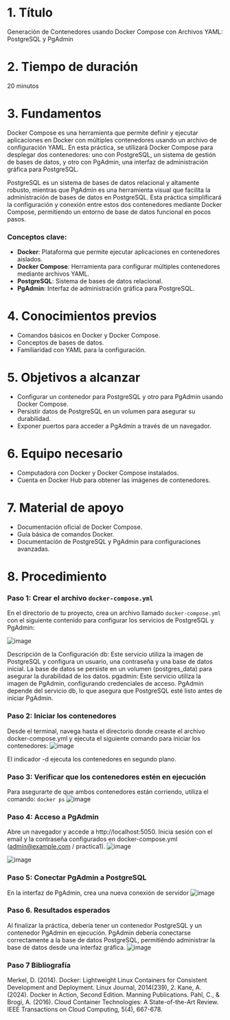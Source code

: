 # 1. Título
Generación de Contenedores usando Docker Compose con Archivos YAML: PostgreSQL y PgAdmin

# 2. Tiempo de duración
20 minutos

# 3. Fundamentos
Docker Compose es una herramienta que permite definir y ejecutar aplicaciones en Docker con múltiples contenedores usando un archivo de configuración YAML. En esta práctica, se utilizará Docker Compose para desplegar dos contenedores: uno con PostgreSQL, un sistema de gestión de bases de datos, y otro con PgAdmin, una interfaz de administración gráfica para PostgreSQL.

PostgreSQL es un sistema de bases de datos relacional y altamente robusto, mientras que PgAdmin es una herramienta visual que facilita la administración de bases de datos en PostgreSQL. Esta práctica simplificará la configuración y conexión entre estos dos contenedores mediante Docker Compose, permitiendo un entorno de base de datos funcional en pocos pasos.

### Conceptos clave:
- **Docker**: Plataforma que permite ejecutar aplicaciones en contenedores aislados.
- **Docker Compose**: Herramienta para configurar múltiples contenedores mediante archivos YAML.
- **PostgreSQL**: Sistema de bases de datos relacional.
- **PgAdmin**: Interfaz de administración gráfica para PostgreSQL.

# 4. Conocimientos previos
- Comandos básicos en Docker y Docker Compose.
- Conceptos de bases de datos.
- Familiaridad con YAML para la configuración.

# 5. Objetivos a alcanzar
- Configurar un contenedor para PostgreSQL y otro para PgAdmin usando Docker Compose.
- Persistir datos de PostgreSQL en un volumen para asegurar su durabilidad.
- Exponer puertos para acceder a PgAdmin a través de un navegador.

# 6. Equipo necesario
- Computadora con Docker y Docker Compose instalados.
- Cuenta en Docker Hub para obtener las imágenes de contenedores.

# 7. Material de apoyo
- Documentación oficial de Docker Compose.
- Guía básica de comandos Docker.
- Documentación de PostgreSQL y PgAdmin para configuraciones avanzadas.

# 8. Procedimiento

### Paso 1: Crear el archivo `docker-compose.yml`
En el directorio de tu proyecto, crea un archivo llamado `docker-compose.yml` con el siguiente contenido para configurar los servicios de PostgreSQL y PgAdmin:

![image](https://github.com/user-attachments/assets/63b5638c-600b-49b5-93de-b6db1f8ad242)


Descripción de la Configuración
db: Este servicio utiliza la imagen de PostgreSQL y configura un usuario, una contraseña y una base de datos inicial. La base de datos se persiste en un volumen (postgres_data) para asegurar la durabilidad de los datos.
pgadmin: Este servicio utiliza la imagen de PgAdmin, configurando credenciales de acceso. PgAdmin depende del servicio db, lo que asegura que PostgreSQL esté listo antes de iniciar PgAdmin.


### Paso 2: Iniciar los contenedores
Desde el terminal, navega hasta el directorio donde creaste el archivo docker-compose.yml y ejecuta el siguiente comando para iniciar los contenedores:
![image](https://github.com/user-attachments/assets/13488bf5-692b-4e54-a2b2-a3d901db40f9)

El indicador -d ejecuta los contenedores en segundo plano.


### Paso 3: Verificar que los contenedores estén en ejecución
Para asegurarte de que ambos contenedores están corriendo, utiliza el comando:
`docker ps`
![image](https://github.com/user-attachments/assets/c20beddd-80a3-4e88-b468-75a8f92618d6)

### Paso 4: Acceso a PgAdmin
Abre un navegador y accede a http://localhost:5050. Inicia sesión con el email y la contraseña configurados en docker-compose.yml (admin@example.com / practica1).
![image](https://github.com/user-attachments/assets/2f49c616-0e17-4d86-bf7a-2edda89150a9)

![image](https://github.com/user-attachments/assets/9211fd0b-9f19-40c3-afa2-10c57c757d92)

### Paso 5: Conectar PgAdmin a PostgreSQL
En la interfaz de PgAdmin, crea una nueva conexión de servidor
![image](https://github.com/user-attachments/assets/0c737e10-3ffa-4ac9-8d7d-2a3de8a57810)


### Paso 6. Resultados esperados
Al finalizar la práctica, debería tener un contenedor PostgreSQL y un contenedor PgAdmin en ejecución. PgAdmin debería conectarse correctamente a la base de datos PostgreSQL, permitiéndo administrar la base de datos desde una interfaz gráfica.
![image](https://github.com/user-attachments/assets/80351b0c-3d0c-41be-bfa4-2eb3354d4886)


### Paso 7 Bibliografía
Merkel, D. (2014). Docker: Lightweight Linux Containers for Consistent Development and Deployment. Linux Journal, 2014(239), 2.
Kane, A. (2024). Docker in Action, Second Edition. Manning Publications.
Pahl, C., & Brogi, A. (2016). Cloud Container Technologies: A State-of-the-Art Review. IEEE Transactions on Cloud Computing, 5(4), 667-678.







